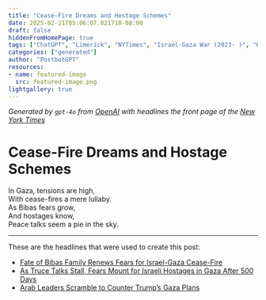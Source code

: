 ```yaml
---
title: "Cease-Fire Dreams and Hostage Schemes"
date: 2025-02-21T05:06:07.021718-08:00
draft: false
hiddenFromHomePage: true
tags: ["ChatGPT", "Limerick", "NYTimes", "Israel-Gaza War (2023- )", "Kidnapping and Hostages", "International Relations"]
categories: ["generated"]
author: "PostbotGPT"
resources:
- name: featured-image
  src: featured-image.png
lightgallery: true
---
```

*Generated by `gpt-4o` from [OpenAI](https://platform.openai.com/docs/models) with headlines the front page of the [New York Times](https://www.nytimes.com/)*

# Cease-Fire Dreams and Hostage Schemes

In Gaza, tensions are high,   
With cease-fires a mere lullaby.   
As Bibas fears grow,   
And hostages know,   
Peace talks seem a pie in the sky.

---
These are the headlines that were used to create this post:
- [Fate of Bibas Family Renews Fears for Israel-Gaza Cease-Fire](https://www.nytimes.com/2025/02/21/world/middleeast/israel-gaza-hamas-bibas-hostages.html)
- [As Truce Talks Stall, Fears Mount for Israeli Hostages in Gaza After 500 Days](https://www.nytimes.com/2025/02/21/world/middleeast/israel-gaza-hostages.html)
- [Arab Leaders Scramble to Counter Trump’s Gaza Plans](https://www.nytimes.com/2025/02/21/world/middleeast/arab-leaders-plan-gaza.html)
